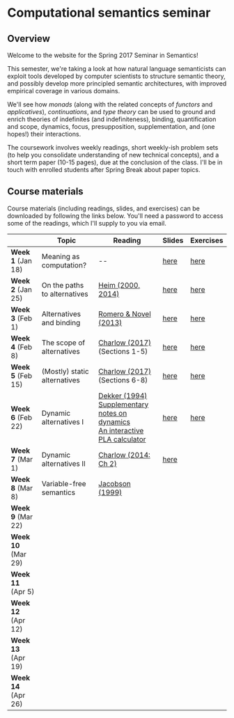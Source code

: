 # Computational semantics seminar

## Overview

Welcome to the website for the Spring 2017 Seminar in Semantics!

This semester, we're taking a look at how natural language semanticists can
exploit tools developed by computer scientists to structure semantic theory,
and possibly develop more principled semantic architectures, with improved
empirical coverage in various domains.

We'll see how *monads* (along with the related concepts of *functors* and
*applicatives*), *continuations*, and *type theory* can be used to ground and
enrich theories of indefinites (and indefiniteness), binding, quantification
and scope, dynamics, focus, presupposition, supplementation, and (one hopes!)
their interactions.

The coursework involves weekly readings, short weekly-ish problem sets (to
help you consolidate understanding of new technical concepts), and a short term
paper (10-15 pages), due at the conclusion of the class. I'll be in touch with
enrolled students after Spring Break about paper topics.

## Course materials

Course materials (including readings, slides, and exercises) can be downloaded
by following the links below. You'll need a password to access some of the
readings, which I'll supply to you via email.

|                      | Topic                        | Reading                                                                                                                                                                                                                                                                        | Slides                                                                 | Exercises                                                                |
|----------------------|------------------------------|--------------------------------------------------------------------------------------------------------------------------------------------------------------------------------------------------------------------------------------------------------------------------------|------------------------------------------------------------------------|--------------------------------------------------------------------------|
| **Week 1** (Jan 18)  | Meaning as computation?      | --                                                                                                                                                                                                                                                                             | [here](https://github.com/schar/comp-sem/blob/master/slides/week1.pdf) | [here](https://github.com/schar/comp-sem/blob/master/exercises/week1.md) |
| **Week 2** (Jan 25)  | On the paths to alternatives | [Heim (2000, 2014)](http://passdropit.com/heimquestions)                                                                                                                                                                                                                       | [here](https://github.com/schar/comp-sem/blob/master/slides/week2.pdf) | [here](https://github.com/schar/comp-sem/blob/master/exercises/week2.md) |
| **Week 3** (Feb 1)   | Alternatives and binding     | [Romero & Novel (2013)](http://passdropit.com/romeronovel)                                                                                                                                                                                                                     | [here](https://github.com/schar/comp-sem/blob/master/slides/week3.pdf) | [here](https://github.com/schar/comp-sem/blob/master/exercises/week3.md) |
| **Week 4** (Feb 8)   | The scope of alternatives    | [Charlow (2017)](http://ling.auf.net/lingbuzz/003302) (Sections 1-5)                                                                                                                                                                                                           | [here](https://github.com/schar/comp-sem/blob/master/slides/week4.pdf) | [here](https://github.com/schar/comp-sem/blob/master/exercises/week4.md) |
| **Week 5** (Feb 15)  | (Mostly) static alternatives | [Charlow (2017)](http://ling.auf.net/lingbuzz/003302) (Sections 6-8)                                                                                                                                                                                                           | [here](https://github.com/schar/comp-sem/blob/master/slides/week5.pdf) | [here](https://github.com/schar/comp-sem/blob/master/exercises/week5.md) |
| **Week 6** (Feb 22)  | Dynamic alternatives I       | [Dekker (1994)](http://journals.linguisticsociety.org/proceedings/index.php/SALT/article/view/3122/2843) <br>[Supplementary notes on dynamics](http://simoncharlow.com/courses/alts/handouts/week8.pdf) <br>[An interactive PLA calculator](http://schar.github.io/PLAground/) | [here](https://github.com/schar/comp-sem/blob/master/slides/week6.pdf) | [here](https://github.com/schar/comp-sem/blob/master/exercises/week6.md) |
| **Week 7** (Mar 1)   | Dynamic alternatives II      | [Charlow (2014: Ch 2)](http://semanticsarchive.net/Archive/2JmMWRjY/charlow-semantics-exceptional-scope-diss.pdf#page=28)                                                                                                                                                      | [here](https://github.com/schar/comp-sem/blob/master/slides/week7.pdf) |                                                                          |
| **Week 8** (Mar 8)   | Variable-free semantics      | [Jacobson (1999)](http://passdropit.com/vfs)                                                                                                                                                                                                                                   |                                                                        |                                                                          |
| **Week 9** (Mar 22)  |                              |                                                                                                                                                                                                                                                                                |                                                                        |                                                                          |
| **Week 10** (Mar 29) |                              |                                                                                                                                                                                                                                                                                |                                                                        |                                                                          |
| **Week 11** (Apr 5)  |                              |                                                                                                                                                                                                                                                                                |                                                                        |                                                                          |
| **Week 12** (Apr 12) |                              |                                                                                                                                                                                                                                                                                |                                                                        |                                                                          |
| **Week 13** (Apr 19) |                              |                                                                                                                                                                                                                                                                                |                                                                        |                                                                          |
| **Week 14** (Apr 26) |                              |                                                                                                                                                                                                                                                                                |                                                                        |                                                                          |
